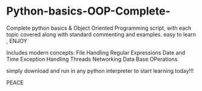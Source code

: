 # Python-basics-OOP-Complete-
Complete python basics &amp; Object Oriented Programming script, with each topic covered along with standard commenting and examples. easy to learn , ENJOY 

Includes modern concepts:
File Handling
Regular Expressions
Date and Time
Exception Handling
Threads
Networking
Data Base OPerations

simply download and run in any python interpreter to start learning today!!!

PEACE
